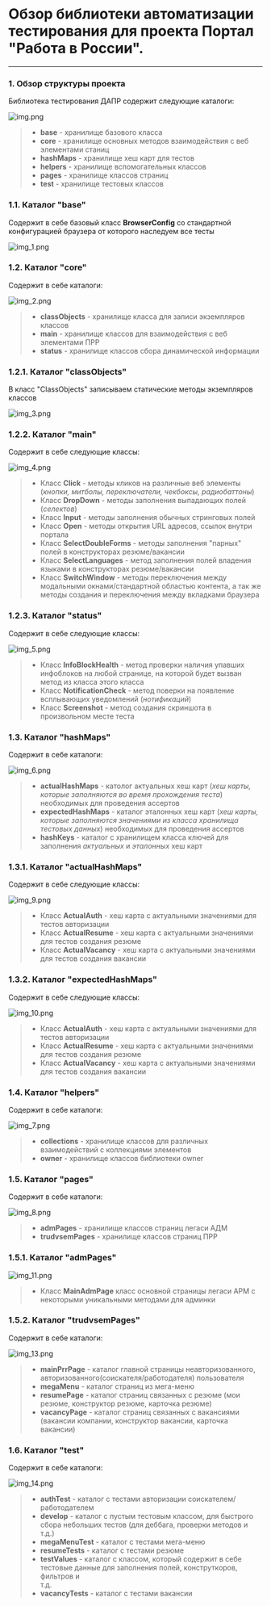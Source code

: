 # Обзор библиотеки автоматизации тестирования для проекта Портал "Работа в России".  

---

### 1. Обзор структуры проекта 
Библиотека тестирования ДАПР содержит следующие каталоги:  

![img.png](readmeResources/img.png)
>* **base** - хранилище базового класса
>* **core** - хранилище основных методов взаимодействия с веб элементами станиц
>* **hashMaps** - хранилище хеш карт для тестов
>* **helpers** - хранилище вспомогательных классов 
>* **pages** - хранилище классов страниц 
>* **test**  - хранилище тестовых классов

### 1.1. Каталог "base"
Содержит в себе базовый класс **BrowserConfig** со стандартной конфигурацией браузера от которого наследуем все тесты

![img_1.png](readmeResources/img_1.png)
### 1.2. Каталог "core"
Содержит в себе каталоги:  

![img_2.png](readmeResources/img_2.png)
>* **classObjects** - хранилище класса для записи экземпляров классов
>* **main** - хранилище классов для взаимодействия с веб элементами ПРР
>* **status** - хранилище классов сбора динамической информации  

### 1.2.1. Каталог "classObjects"  
В класс "ClassObjects" записываем статические методы экземпляров классов

![img_3.png](readmeResources/img_3.png)
### 1.2.2. Каталог "main"  
Содержит в себе следующие классы:

![img_4.png](readmeResources/img_4.png)  
>* Класс **Click** - методы кликов на различные веб элементы (_кнопки, митболы, переключатели, чекбоксы, 
радиобаттоны_)
>* Класс **DropDown** - методы заполнения выпадающих полей (_селектов_)
>* Класс **Input** - методы заполнения обычных стринговых полей
>* Класс **Open** - методы открытия URL адресов, ссылок внутри портала
>* Класс **SelectDoubleForms** - методы заполнения "парных" полей в конструкторах резюме/вакансии
>* Класс **SelectLanguages** - метод заполнения полей владения языками в конструкторах резюме/вакансии
>* Класс **SwitchWindow** - методы переключения между модальными окнами/стандартной областью контента, а так же  
методы создания и переключения между вкладками браузера

### 1.2.3. Каталог "status"
Содержит в себе следующие классы:  

![img_5.png](readmeResources/img_5.png)
>* Класс **InfoBlockHealth** - метод проверки наличия упавших инфоблоков на любой странице, на которой будет вызван метод 
из класса этого класса  
>* Класс **NotificationCheck** - метод поверки на появление всплывающих уведомлений (_нотификаций_)
>* Класс **Screenshot** - метод создания скриншота в произвольном месте теста

### 1.3. Каталог "hashMaps"
Содержит в себе каталоги:  

![img_6.png](readmeResources/img_6.png)  
>* **actualHashMaps** - католог актуальных хеш карт (_хеш карты, которые заполняются во время прохождения теста_)
необходимых для проведения ассертов
>* **expectedHashMaps** - каталог эталонных хеш карт (_хеш карты, которые заполняются значениями из класса 
хранилища тестовых данных_) необходимых для проведения ассертов
>* **hashKeys** - каталог с хранилищем класса ключей для заполнения _актуальных_ и _эталонных_ хеш карт  

### 1.3.1. Каталог "actualHashMaps"
Содержит в себе следующие классы:  

![img_9.png](readmeResources/img_9.png)
>* Класс **ActualAuth** - хеш карта с актуальными значениями для тестов авторизации
>* Класс **ActualResume** - хеш карта с актуальными значениями для тестов создания резюме
>* Класс **ActualVacancy** - хеш карта с актуальными значениями для тестов создания вакансии

### 1.3.2. Каталог "expectedHashMaps"
Содержит в себе следующие классы:  

![img_10.png](readmeResources/img_10.png)
>* Класс **ActualAuth** - хеш карта с актуальными значениями для тестов авторизации
>* Класс **ActualResume** - хеш карта с актуальными значениями для тестов создания резюме
>* Класс **ActualVacancy** - хеш карта с актуальными значениями для тестов создания вакансии

### 1.4. Каталог "helpers"  
Содержит в себе каталоги:  

![img_7.png](readmeResources/img_7.png)  
>* **collections** - хранилище классов для различных взаимодействий с коллекциями элементов
>* **owner** - хранилище классов библиотеки owner 

### 1.5. Каталог "pages"
Содержит в себе каталоги:

![img_8.png](readmeResources/img_8.png)
>* **admPages** - хранилище классов страниц легаси АДМ
>* **trudvsemPages** - хранилище классов страниц ПРР

### 1.5.1. Каталог "admPages"

![img_11.png](readmeResources/img_11.png)
>* Класс **MainAdmPage** класс основной страницы легаси АРМ с некоторыми уникальными методами для админки

### 1.5.2. Каталог "trudvsemPages"
Содержит в себе каталоги:  

![img_13.png](readmeResources/img_13.png)
>* **mainPrrPage** - каталог главной страницы неавторизованного, авторизованного(соискателя/работодателя) пользователя
>* **megaMenu** - каталог страниц из мега-меню
>* **resumePage** - каталог страниц связанных с резюме (мои резюме, конструктор резюме, карточка резюме)
>* **vacancyPage** - каталог страниц связанных с вакансиями (вакансии компании, конструктор вакансии, карточка вакансии)  

### 1.6. Каталог "test"  
Содержит в себе каталоги:  

![img_14.png](readmeResources/img_14.png)  
>* **authTest** - каталог с тестами авторизации соискателем/работодателем
>* **develop** - каталог с пустым тестовым классом, для быстрого сбора небольших тестов (для деббага, проверки методов и т.д.)
>* **megaMenuTest** - каталог с тестами мега-меню
>* **resumeTests** - каталог с тестами резюме
>* **testValues** - каталог с классом, который содержит в себе тестовые данные для заполнения полей, конструткоров, фильтров и  
т.д.
>* **vacancyTests** - каталог с тестами вакансии